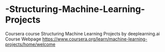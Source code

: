 # -Structuring-Machine-Learning-Projects
Coursera course Structuring Machine Learning Projects by deeplearning.ai
Course Webpage https://www.coursera.org/learn/machine-learning-projects/home/welcome
